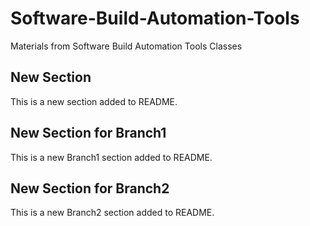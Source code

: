 # Software-Build-Automation-Tools
Materials from Software Build Automation Tools Classes 
## New Section
This is a new section added to README.
## New Section for Branch1
This is a new Branch1 section added to README.
## New Section for Branch2
This is a new Branch2 section added to README.
